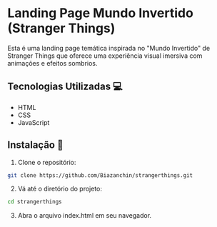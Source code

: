 # Landing Page Mundo Invertido (Stranger Things)

Esta é uma landing page temática inspirada no "Mundo Invertido" de Stranger Things que oferece uma experiência visual imersiva com animações e efeitos sombrios.

## Tecnologias Utilizadas 💻

- HTML
- CSS
- JavaScript

## Instalação 🚀

1. Clone o repositório:

```bash
git clone https://github.com/Biazanchin/strangerthings.git
```

2. Vá até o diretório do projeto:

```bash
cd strangerthings
```

3. Abra o arquivo index.html em seu navegador.
